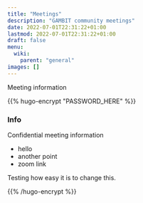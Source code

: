 ```yaml
---
title: "Meetings"
description: "GAMBIT community meetings"
date: 2022-07-01T22:31:22+01:00
lastmod: 2022-07-01T22:31:22+01:00
draft: false
menu:
  wiki:
    parent: "general"
images: []
---
```


Meeting information

{{% hugo-encrypt "PASSWORD_HERE" %}}

### Info

Confidential meeting information

- hello
- another point
- zoom link

Testing how easy it is to change this.

{{% /hugo-encrypt %}}
